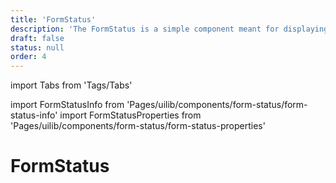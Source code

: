 ```yaml
---
title: 'FormStatus'
description: 'The FormStatus is a simple component meant for displaying the status of a form.'
draft: false
status: null
order: 4
---
```


import Tabs from 'Tags/Tabs'

import FormStatusInfo from 'Pages/uilib/components/form-status/form-status-info'
import FormStatusProperties from 'Pages/uilib/components/form-status/form-status-properties'

# FormStatus

<Tabs>
  <Tabs.Content>
    <FormStatusInfo />
  </Tabs.Content>
  <Tabs.Content>
    <FormStatusProperties />
  </Tabs.Content>
</Tabs>
